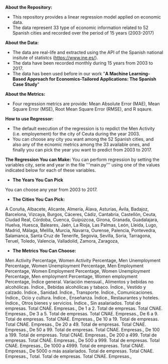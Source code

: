 **About the Repository:**

- This repository provides a linear regression model applied on economic data.
- The data represent 33 type of economic information related to 52 Spanish cities and recorded over the period of 15 years (2003-2017)

**About the Data:**

- The data are real-life and extracted using the API of the Spanish national insitute of statistcs (https://www.ine.es/).
- The data have been recorded monthly during 15 years from  2003 to 2017.
- The data has been used  before in our work "**A Machine Learning-Based Approach for Economics-Tailored Applications: The Spanish Case Study**"

**About the Metrics:**
- Four regression metrics are provide: Mean Absolute Error (MAE), Mean Square Error (MSE), Root Mean Square Error (RMSE), and R sqaure.

**How to use Regressor:**

- The default execution of the regression is to repdict the Men Activity (i.e. employement) for the city of Ceuta during the year 2003.
- You can choose any city you want among the 52 Spanish cities, and also any of the ecnomic metrics among the 33 available ones, and finally you can pick the year you want to predict from 2003 to 2017.


**The Regression You can Make:**
You can perform regression by setting the variables city, serie and year in the file '''main.py''' using one of the values indicated below for each of these variables.

  - **The Years You Can Pick**
 
You can choose any year from 2003 to 2017.

  - **The Cities You Can Pick:**

A Coruña, 
Albacete, 
Alicante, 
Almería,
Álava,
Asturias,
Ávila,
Badajoz,
Barcelona,
Vizcaya,
Burgos,
Cáceres,
Cádiz,
Cantabria,
Castellón,
Ceuta,
Ciudad Real,
Córdoba,
Cuenca,
Guipúzcoa,
Girona,
Granada,
Guadalajara,
Huelva,
Huesca,
Baleares,
Jaén,
La Rioja,
Las Palmas,
León,
Lleida,
Lugo,
Madrid,
Málaga,
Melilla,
Murcia,
Navarra,
Ourense,
Palencia,
Pontevedra,
Salamanca,
Santa Cruz de Tenerife,
Segovia,
Sevilla,
Soria,
Tarragona,
Teruel,
Toledo,
Valencia,
Valladolid,
Zamora,
Zaragoza,

  - **The Metrics You Can Choose:**

Men Activity Percentage,
Women Activity Percentage,
Men Unemployment Percentage,
Women Unemployment  Percentage,
Men Employment Percentage,
Women Employment  Percentage,
Women Unemployment Percentage,
Men employment Percentage,
Women employment Percentage,
Índice general. Variación mensual.,
Alimentos y bebidas no alcohólicas. Índice.,
Bebidas alcohólicas y tabaco. Índice.,
Vestido y calzado. Índice.,
Sanidad. Índice.,
Transporte. Índice.,
Comunicaciones. Índice.,
Ocio y cultura. Índice.,
Enseñanza. Índice.,
Restaurantes y hoteles. Índice.,
Otros bienes y servicios. Índice.,
Sin asalariados. Total de empresas. Total CNAE. Empresas.,
De 1 a 2. Total de empresas. Total CNAE. Empresas.,
De 3 a 5. Total de empresas. Total CNAE. Empresas.,
De 6 a 9. Total de empresas. Total CNAE. Empresas.,
De 10 a 19. Total de empresas. Total CNAE. Empresas.,
De 20 a 49. Total de empresas. Total CNAE. Empresas.,
De 50 a 99. Total de empresas. Total CNAE. Empresas.,
De 100 a 199. Total de empresas. Total CNAE. Empresas.,
De 200 a 499. Total de empresas. Total CNAE. Empresas.,
De 500 a 999. Total de empresas. Total CNAE. Empresas.,
De 1000 a 4999. Total de empresas. Total CNAE. Empresas.,
De 5000 o más asalariados. Total de empresas. Total CNAE. Empresas.,
Total. Total de empresas. Total CNAE. Empresas.,
